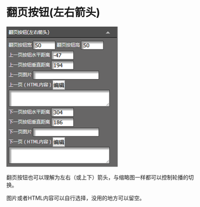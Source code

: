 # 翻页按钮\(左右箭头\)

![](/assets/ihhhfort.png)

翻页按钮也可以理解为左右（或上下）箭头，与缩略图一样都可以控制轮播的切换。

图片或者HTML内容可以自行选择，没用的地方可以留空。

